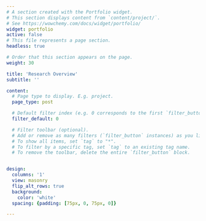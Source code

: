```yaml
---
# A section created with the Portfolio widget.
# This section displays content from `content/project/`.
# See https://wowchemy.com/docs/widget/portfolio/
widget: portfolio
active: false
# This file represents a page section.
headless: true

# Order that this section appears on the page.
weight: 30

title: 'Research Overview'
subtitle: ''

content:
  # Page type to display. E.g. project.
  page_type: post

  # Default filter index (e.g. 0 corresponds to the first `filter_button` instance below).
  filter_default: 0

  # Filter toolbar (optional).
  # Add or remove as many filters (`filter_button` instances) as you like.
  # To show all items, set `tag` to "*".
  # To filter by a specific tag, set `tag` to an existing tag name.
  # To remove the toolbar, delete the entire `filter_button` block.


design:
  columns: '1'
  view: masonry
  flip_alt_rows: true
  background:
    color: 'white'
  spacing: {padding: [75px, 0, 75px, 0]}

---
```

